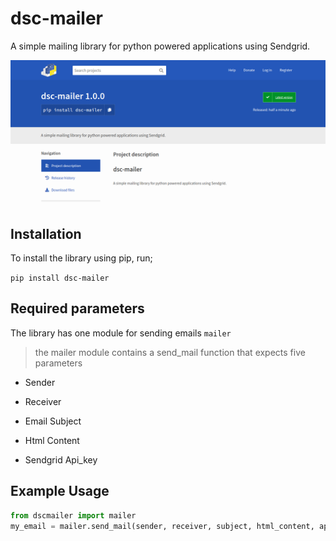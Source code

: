 # dsc-mailer

A simple mailing library for python powered applications using Sendgrid.

<img src="https://github.com/jkuatdsc/dsc-mailer/blob/master/assets/dsc_mailer.png?raw=true" width="1000">


## Installation

To install the library using pip, run;

  

``pip install dsc-mailer``

  

## Required parameters

The library has one module for sending emails `mailer`

  

> the mailer module contains a send_mail function that expects five parameters

  

* Sender

* Receiver

* Email Subject

* Html Content

* Sendgrid Api_key



## Example Usage

  

```python
from dscmailer import mailer
my_email = mailer.send_mail(sender, receiver, subject, html_content, api_key)

```


